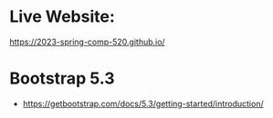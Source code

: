 # Live Website:
https://2023-spring-comp-520.github.io/

# Bootstrap 5.3
- https://getbootstrap.com/docs/5.3/getting-started/introduction/
